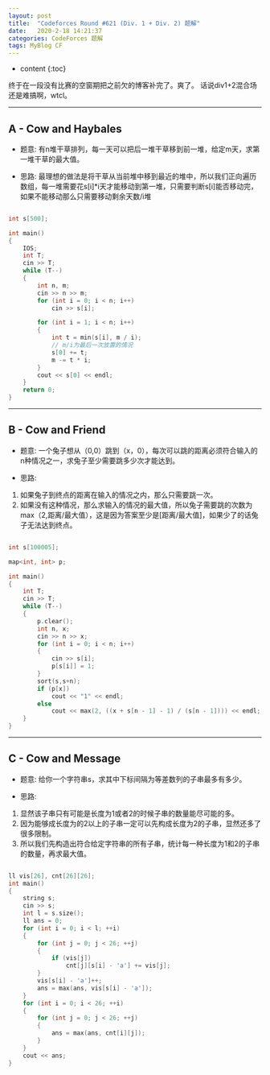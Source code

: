 ```yaml
---
layout: post
title:  "Codeforces Round #621 (Div. 1 + Div. 2) 题解"
date:   2020-2-18 14:21:37
categories: CodeForces 题解
tags: MyBlog CF 
---
```


* content
{:toc}

终于在一段没有比赛的空窗期把之前欠的博客补完了。爽了。
话说div1+2混合场还是难搞啊，wtcl。





---

## A - Cow and Haybales

* 题意:
有n堆干草排列，每一天可以把后一堆干草移到前一堆，给定m天，求第一堆干草的最大值。

* 思路:
最理想的做法是将干草从当前堆中移到最近的堆中，所以我们正向遍历数组，每一堆需要花s[i]*i天才能移动到第一堆，只需要判断s[i]能否移动完，如果不能移动那么只需要移动剩余天数/i堆

```c++

int s[500];

int main()
{
	IOS;
	int T;
	cin >> T;
	while (T--)
	{
		int n, m;
		cin >> n >> m;
		for (int i = 0; i < n; i++)
			cin >> s[i];

		for (int i = 1; i < n; i++)
		{
			int t = min(s[i], m / i);
            // m/i为最后一次放置的情况
			s[0] += t;
			m -= t * i;
		}
		cout << s[0] << endl;
	}
	return 0;
}

```

---

## B - Cow and Friend

* 题意:
一个兔子想从（0,0）跳到（x，0），每次可以跳的距离必须符合输入的n种情况之一，求兔子至少需要跳多少次才能达到。

* 思路:
1. 如果兔子到终点的距离在输入的情况之内，那么只需要跳一次。
2. 如果没有这种情况，那么求输入的情况的最大值，所以兔子需要跳的次数为max（2,距离/最大值），这是因为答案至少是[距离/最大值]，如果少了的话兔子无法达到终点。

```c++

int s[100005];

map<int, int> p;

int main()
{
	int T;
	cin >> T;
	while (T--)
	{
		p.clear();
		int n, x;
		cin >> n >> x;
		for (int i = 0; i < n; i++)
		{
			cin >> s[i];
			p[s[i]] = 1;
		}
		sort(s,s+n);
		if (p[x])
			cout << "1" << endl;
		else
			cout << max(2, ((x + s[n - 1] - 1) / (s[n - 1]))) << endl;
	}
}

```

---

## C - Cow and Message

* 题意:
给你一个字符串s，求其中下标间隔为等差数列的子串最多有多少。


* 思路:
1. 显然该子串只有可能是长度为1或者2的时候子串的数量能尽可能的多。
2. 因为能够成长度为的2以上的子串一定可以先构成长度为2的子串，显然还多了很多限制。
3. 所以我们先构造出符合给定字符串的所有子串，统计每一种长度为1和2的子串的数量，再求最大值。


```c++

ll vis[26], cnt[26][26];
int main()
{
	string s;
	cin >> s;
	int l = s.size();
	ll ans = 0;
	for (int i = 0; i < l; ++i)
	{
		for (int j = 0; j < 26; ++j)
		{
			if (vis[j])
				cnt[j][s[i] - 'a'] += vis[j];
		}
		vis[s[i] - 'a']++;
		ans = max(ans, vis[s[i] - 'a']);
	}
	for (int i = 0; i < 26; ++i)
	{
		for (int j = 0; j < 26; ++j)
		{
			ans = max(ans, cnt[i][j]);
		}
	}
	cout << ans;
}

```

